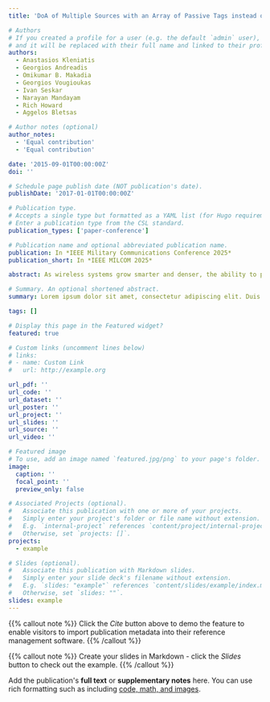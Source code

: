 ```yaml
---
title: 'DoA of Multiple Sources with an Array of Passive Tags instead of an Antenna Array'

# Authors
# If you created a profile for a user (e.g. the default `admin` user), write the username (folder name) here
# and it will be replaced with their full name and linked to their profile.
authors:
  - Anastasios Kleniatis
  - Georgios Andreadis
  - Omikumar B. Makadia
  - Georgios Vougioukas
  - Ivan Seskar
  - Narayan Mandayam
  - Rich Howard
  - Aggelos Bletsas

# Author notes (optional)
author_notes:
  - 'Equal contribution'
  - 'Equal contribution'

date: '2015-09-01T00:00:00Z'
doi: ''

# Schedule page publish date (NOT publication's date).
publishDate: '2017-01-01T00:00:00Z'

# Publication type.
# Accepts a single type but formatted as a YAML list (for Hugo requirements).
# Enter a publication type from the CSL standard.
publication_types: ['paper-conference']

# Publication name and optional abbreviated publication name.
publication: In *IEEE Military Communications Conference 2025*
publication_short: In *IEEE MILCOM 2025*

abstract: As wireless systems grow smarter and denser, the ability to pinpoint signal sources quickly and efficiently is more critical than ever. This work introduces a novel approach to direction-of-arrival (DoA) estimation that trades powerdemanding antenna arrays for simple, passive backscatter radio tags. Not only it extends passive DoA techniques to handle multiple signal sources, but also leverages randomized tag topologies to enhance robustness. These randomized configurations are especially well suited to environments with synchronization mismatch, turning potential limitations into advantages. Significant gains in accuracy and scalability are demonstrated through simulations and Cram´er-Rao Bound analysis, paving the way for energyefficient, spectrum-aware systems.

# Summary. An optional shortened abstract.
summary: Lorem ipsum dolor sit amet, consectetur adipiscing elit. Duis posuere tellus ac convallis placerat. Proin tincidunt magna sed ex sollicitudin condimentum.

tags: []

# Display this page in the Featured widget?
featured: true

# Custom links (uncomment lines below)
# links:
# - name: Custom Link
#   url: http://example.org

url_pdf: ''
url_code: ''
url_dataset: ''
url_poster: ''
url_project: ''
url_slides: ''
url_source: ''
url_video: ''

# Featured image
# To use, add an image named `featured.jpg/png` to your page's folder.
image:
  caption: ''
  focal_point: ''
  preview_only: false

# Associated Projects (optional).
#   Associate this publication with one or more of your projects.
#   Simply enter your project's folder or file name without extension.
#   E.g. `internal-project` references `content/project/internal-project/index.md`.
#   Otherwise, set `projects: []`.
projects:
  - example

# Slides (optional).
#   Associate this publication with Markdown slides.
#   Simply enter your slide deck's filename without extension.
#   E.g. `slides: "example"` references `content/slides/example/index.md`.
#   Otherwise, set `slides: ""`.
slides: example
---
```


{{% callout note %}}
Click the _Cite_ button above to demo the feature to enable visitors to import publication metadata into their reference management software.
{{% /callout %}}

{{% callout note %}}
Create your slides in Markdown - click the _Slides_ button to check out the example.
{{% /callout %}}

Add the publication's **full text** or **supplementary notes** here. You can use rich formatting such as including [code, math, and images](https://docs.hugoblox.com/content/writing-markdown-latex/).
